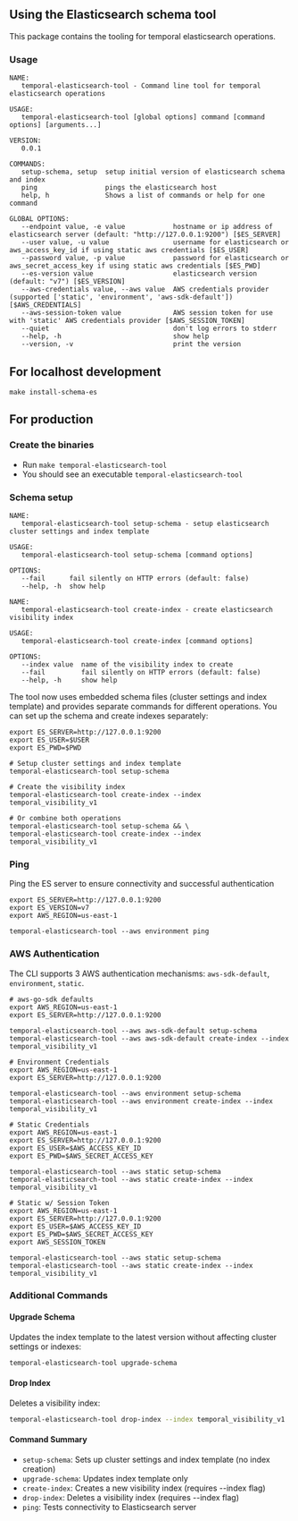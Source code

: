 ## Using the Elasticsearch schema tool
 
This package contains the tooling for temporal elasticsearch operations. 

### Usage
```
NAME:
   temporal-elasticsearch-tool - Command line tool for temporal elasticsearch operations

USAGE:
   temporal-elasticsearch-tool [global options] command [command options] [arguments...]

VERSION:
   0.0.1

COMMANDS:
   setup-schema, setup  setup initial version of elasticsearch schema and index
   ping                 pings the elasticsearch host
   help, h              Shows a list of commands or help for one command

GLOBAL OPTIONS:
   --endpoint value, -e value            hostname or ip address of elasticsearch server (default: "http://127.0.0.1:9200") [$ES_SERVER]
   --user value, -u value                username for elasticsearch or aws_access_key_id if using static aws credentials [$ES_USER]
   --password value, -p value            password for elasticsearch or aws_secret_access_key if using static aws credentials [$ES_PWD]
   --es-version value                    elasticsearch version (default: "v7") [$ES_VERSION]
   --aws-credentials value, --aws value  AWS credentials provider (supported ['static', 'environment', 'aws-sdk-default']) [$AWS_CREDENTIALS]
   --aws-session-token value             AWS session token for use with 'static' AWS credentials provider [$AWS_SESSION_TOKEN]
   --quiet                               don't log errors to stderr
   --help, -h                            show help
   --version, -v                         print the version
```

## For localhost development
``` 
make install-schema-es
```

## For production

### Create the binaries
- Run `make temporal-elasticsearch-tool`
- You should see an executable `temporal-elasticsearch-tool`

### Schema setup
```
NAME:
   temporal-elasticsearch-tool setup-schema - setup elasticsearch cluster settings and index template

USAGE:
   temporal-elasticsearch-tool setup-schema [command options]

OPTIONS:
   --fail      fail silently on HTTP errors (default: false)
   --help, -h  show help
```

```
NAME:
   temporal-elasticsearch-tool create-index - create elasticsearch visibility index

USAGE:
   temporal-elasticsearch-tool create-index [command options]

OPTIONS:
   --index value  name of the visibility index to create
   --fail         fail silently on HTTP errors (default: false)
   --help, -h     show help
```

The tool now uses embedded schema files (cluster settings and index template) and provides separate commands for different operations. You can set up the schema and create indexes separately:

```
export ES_SERVER=http://127.0.0.1:9200
export ES_USER=$USER
export ES_PWD=$PWD

# Setup cluster settings and index template
temporal-elasticsearch-tool setup-schema

# Create the visibility index
temporal-elasticsearch-tool create-index --index temporal_visibility_v1

# Or combine both operations
temporal-elasticsearch-tool setup-schema && \
temporal-elasticsearch-tool create-index --index temporal_visibility_v1
```

### Ping
Ping the ES server to ensure connectivity and successful authentication

```
export ES_SERVER=http://127.0.0.1:9200
export ES_VERSION=v7
export AWS_REGION=us-east-1

temporal-elasticsearch-tool --aws environment ping 
```

### AWS Authentication
The CLI supports 3 AWS authentication mechanisms: `aws-sdk-default`, `environment`, `static`.

```
# aws-go-sdk defaults
export AWS_REGION=us-east-1
export ES_SERVER=http://127.0.0.1:9200

temporal-elasticsearch-tool --aws aws-sdk-default setup-schema
temporal-elasticsearch-tool --aws aws-sdk-default create-index --index temporal_visibility_v1
```

```
# Environment Credentials
export AWS_REGION=us-east-1
export ES_SERVER=http://127.0.0.1:9200

temporal-elasticsearch-tool --aws environment setup-schema
temporal-elasticsearch-tool --aws environment create-index --index temporal_visibility_v1
```

```
# Static Credentials
export AWS_REGION=us-east-1
export ES_SERVER=http://127.0.0.1:9200
export ES_USER=$AWS_ACCESS_KEY_ID
export ES_PWD=$AWS_SECRET_ACCESS_KEY

temporal-elasticsearch-tool --aws static setup-schema
temporal-elasticsearch-tool --aws static create-index --index temporal_visibility_v1
```

```
# Static w/ Session Token
export AWS_REGION=us-east-1
export ES_SERVER=http://127.0.0.1:9200
export ES_USER=$AWS_ACCESS_KEY_ID
export ES_PWD=$AWS_SECRET_ACCESS_KEY
export AWS_SESSION_TOKEN

temporal-elasticsearch-tool --aws static setup-schema
temporal-elasticsearch-tool --aws static create-index --index temporal_visibility_v1
```

### Additional Commands

#### Upgrade Schema
Updates the index template to the latest version without affecting cluster settings or indexes:
```bash
temporal-elasticsearch-tool upgrade-schema
```

#### Drop Index
Deletes a visibility index:
```bash
temporal-elasticsearch-tool drop-index --index temporal_visibility_v1
```

#### Command Summary
- `setup-schema`: Sets up cluster settings and index template (no index creation)
- `upgrade-schema`: Updates index template only  
- `create-index`: Creates a new visibility index (requires --index flag)
- `drop-index`: Deletes a visibility index (requires --index flag)
- `ping`: Tests connectivity to Elasticsearch server
